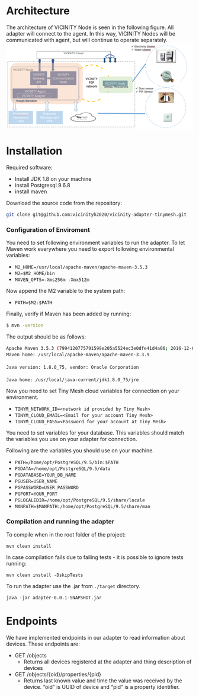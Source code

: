 # Architecture
The architecture of VICINITY Node is seen in the following figure. All adapter will connect to the agent. 
In this way, VICINITY Nodes will be communicated with agent, but will continue to operate separately.
![](./img/architecture.png)


# Installation
Required software: 
* Install JDK 1.8 on your machine
* install Postgresql 9.6.8
* install maven

Download the source code from the repository:
```sh
git clone git@github.com:vicinityh2020/vicinity-adapter-tinymesh.git
```

### Configuration of Enviroment
You need to set following environment variables to run the adapter.
To let Maven work everywhere you need to export following environmental variables:

* `M2_HOME=/usr/local/apache-maven/apache-maven-3.5.3`
* `M2=$M2_HOME/bin`
* `MAVEN_OPTS=-Xms256m -Xmx512m`

Now append the M2 variable to the system path:
* `PATH=$M2:$PATH`

Finally, verify if Maven has been added by running:
```sh
$ mvn -version
```

The output should be as follows:

```sh
Apache Maven 3.5.3 (7994120775791599e205a5524ec3e0dfe41d4a06; 2016-12-03T17:27:37+05:30)
Maven home: /usr/local/apache-maven/apache-maven-3.3.9
 
Java version: 1.8.0_75, vendor: Oracle Corporation
 
Java home: /usr/local/java-current/jdk1.8.0_75/jre
```

Now you need to set Tiny Mesh cloud variables for connection on your environment. 

* `TINYM_NETWORK_ID=<network id provided by Tiny Mesh>`
* `TINYM_CLOUD_EMAIL=<Email for your account Tiny Mesh>`
* `TINYM_CLOUD_PASS=<Password for your account at Tiny Mesh>`

You need to set variables for your database. This variables should match the variables you use on your adapter for connection.

Following are the variables you should use on your machine.

* `PATH=/home/opt/PostgreSQL/9.5/bin:$PATH`
* `PGDATA=/home/opt/PostgreSQL/9.5/data`
* `PGDATABASE=YOUR_DB_NAME`
* `PGUSER=USER_NAME`
* `PGPASSWORD=USER_PASSWORD`
* `PGPORT=YOUR_PORT`
* `PGLOCALEDIR=/home/opt/PostgreSQL/9.5/share/locale`
* `MANPATH=$MANPATH:/home/opt/PostgreSQL/9.5/share/man`

### Compilation and running the adapter
To compile when in the root folder of the project:
```
mvn clean install
```

In case compilation fails due to failing tests - it is possible to ignore tests running:
```
mvn clean install -DskipTests
```

To run the adapter use the .jar from `./target` directory.
```
java -jar adapter-0.0.1-SNAPSHOT.jar
```

# Endpoints

We have implemented endpoints in our adapter to read information about devices. These endpoints are:

* GET /objects
    - Returns all devices registered at the adapter and thing description of devices
* GET /objects/{oid}/properties/{pid}
    - Returns last known value and time the value was received by the device. “oid” is UUID of device and “pid” is a 
    property identifier.